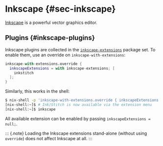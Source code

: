 # Inkscape {#sec-inkscape}

[Inkscape](https://inkscape.org) is a powerful vector graphics editor.

## Plugins {#inkscape-plugins}
Inkscape plugins are collected in the [`inkscape-extensions`](https://search.nixos.org/packages?channel=unstable&type=packages&query=cudaPackages) package set.
To enable them, use an override on `inkscape-with-extensions`:

```nix
inkscape-with-extensions.override {
  inkscapeExtensions = with inkscape-extensions; [
    inkstitch
  ];
}
```

Similarly, this works in the shell:

```bash
$ nix-shell -p 'inkscape-with-extensions.override { inkscapeExtensions = with inkscape-extensions; [inkstitch]; }'
[nix-shell:~]$ # Ink/Stitch is now available via the extension menu
[nix-shell:~]$ inkscape
```

All available extension can be enabled by passing `inkscapeExtensions = null;`.

::: {.note}
Loading the Inkscape extensions stand-alone (without using `override`) does not affect Inkscape at all.
:::

